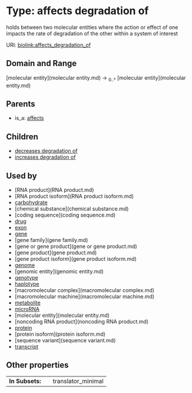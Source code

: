 
# Type: affects degradation of


holds between two molecular entities where the action or effect of one impacts the rate of degradation of the other within a system of interest

URI: [biolink:affects_degradation_of](https://w3id.org/biolink/vocab/affects_degradation_of)


## Domain and Range

[molecular entity](molecular entity.md) ->  <sub>0..*</sub> [molecular entity](molecular entity.md)

## Parents

 *  is_a: [affects](affects.md)

## Children

 *  [decreases degradation of](decreases_degradation_of.md)
 *  [increases degradation of](increases_degradation_of.md)

## Used by

 * [RNA product](RNA product.md)
 * [RNA product isoform](RNA product isoform.md)
 * [carbohydrate](carbohydrate.md)
 * [chemical substance](chemical substance.md)
 * [coding sequence](coding sequence.md)
 * [drug](drug.md)
 * [exon](exon.md)
 * [gene](gene.md)
 * [gene family](gene family.md)
 * [gene or gene product](gene or gene product.md)
 * [gene product](gene product.md)
 * [gene product isoform](gene product isoform.md)
 * [genome](genome.md)
 * [genomic entity](genomic entity.md)
 * [genotype](genotype.md)
 * [haplotype](haplotype.md)
 * [macromolecular complex](macromolecular complex.md)
 * [macromolecular machine](macromolecular machine.md)
 * [metabolite](metabolite.md)
 * [microRNA](microRNA.md)
 * [molecular entity](molecular entity.md)
 * [noncoding RNA product](noncoding RNA product.md)
 * [protein](protein.md)
 * [protein isoform](protein isoform.md)
 * [sequence variant](sequence variant.md)
 * [transcript](transcript.md)

## Other properties

|  |  |  |
| --- | --- | --- |
| **In Subsets:** | | translator_minimal |

